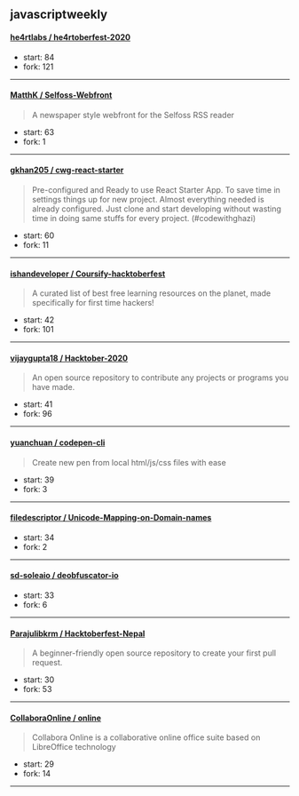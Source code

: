 ## javascriptweekly

#### [he4rtlabs / he4rtoberfest-2020](https://github.com/he4rtlabs/he4rtoberfest-2020)

> 

+ start: 84
+ fork: 121

----


#### [MatthK / Selfoss-Webfront](https://github.com/MatthK/Selfoss-Webfront)

> A newspaper style webfront for the Selfoss RSS reader

+ start: 63
+ fork: 1

----


#### [gkhan205 / cwg-react-starter](https://github.com/gkhan205/cwg-react-starter)

> Pre-configured and Ready to use React Starter App. To save time in settings things up for new project. Almost everything needed is already configured. Just clone and start developing without wasting time in doing same stuffs for every project. (#codewithghazi)

+ start: 60
+ fork: 11

----


#### [ishandeveloper / Coursify-hacktoberfest](https://github.com/ishandeveloper/Coursify-hacktoberfest)

> A curated list of best free learning resources on the planet, made specifically for first time hackers!

+ start: 42
+ fork: 101

----


#### [vijaygupta18 / Hacktober-2020](https://github.com/vijaygupta18/Hacktober-2020)

> An open source repository to contribute any projects  or programs you have made.

+ start: 41
+ fork: 96

----


#### [yuanchuan / codepen-cli](https://github.com/yuanchuan/codepen-cli)

> Create new pen from local html/js/css files with ease

+ start: 39
+ fork: 3

----


#### [filedescriptor / Unicode-Mapping-on-Domain-names](https://github.com/filedescriptor/Unicode-Mapping-on-Domain-names)

> 

+ start: 34
+ fork: 2

----


#### [sd-soleaio / deobfuscator-io](https://github.com/sd-soleaio/deobfuscator-io)

> 

+ start: 33
+ fork: 6

----


#### [Parajulibkrm / Hacktoberfest-Nepal](https://github.com/Parajulibkrm/Hacktoberfest-Nepal)

> A beginner-friendly open source repository to create your first pull request. 

+ start: 30
+ fork: 53

----


#### [CollaboraOnline / online](https://github.com/CollaboraOnline/online)

> Collabora Online is a collaborative online office suite based on LibreOffice technology

+ start: 29
+ fork: 14

----

